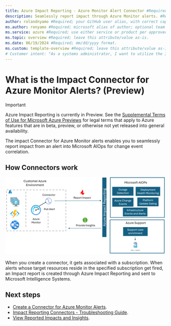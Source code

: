```yaml
---
title: Azure Impact Reporting - Azure Monitor Alert Connector #Required; page title is displayed in search results. Include the brand.
description: Seamlessly report impact through Azure Monitor alerts. #Required; article description that is displayed in search results. 
author: rolandnyamo #Required; your GitHub user alias, with correct capitalization.
ms.author: ronyamo #Required; microsoft alias of author; optional team alias.
ms.service: azure #Required; use either service or product per approved list. 
ms.topic: overview #Required; leave this attribute/value as-is.
ms.date: 06/19/2024 #Required; mm/dd/yyyy format.
ms.custom: template-overview #Required; leave this attribute/value as-is.
# Customer intent: "As a systems administrator, I want to utilize the Impact Connector for Azure Monitor alerts, so that I can efficiently report impact events and enhance change event correlation within my organization's AIOps workflows."
---
```


# What is the Impact Connector for Azure Monitor Alerts? (Preview)
> [!IMPORTANT]
> Azure Impact Reporting is currently in Preview. See the [Supplemental Terms of Use for Microsoft Azure Previews](https://azure.microsoft.com/support/legal/preview-supplemental-terms/) for legal terms that apply to Azure features that are in beta, preview, or otherwise not yet released into general availability.

The impact Connector for Azure Monitor alerts enables you to seamlessly report impact from an alert into Microsoft AIOps for change event correlation.

## How Connectors work

![Architecture diagram of impact connectors for azure monitor.](images/azure-monitor-connector.png)

When you create a connector, it gets associated with a subscription. When alerts whose target resources reside in the specified subscription get fired, an Impact report is created through Azure Impact Reporting and sent to Microsoft Intelligence Systems.

## Next steps
* [Create a Connector for Azure Monitor Alerts](create-azure-monitor-connector.md).
* [Impact Reporting Connectors - Troubleshooting Guide](connectors-troubleshooting-guide.md).
* [View Reported Impacts and Insights](view-impact-insights.md).